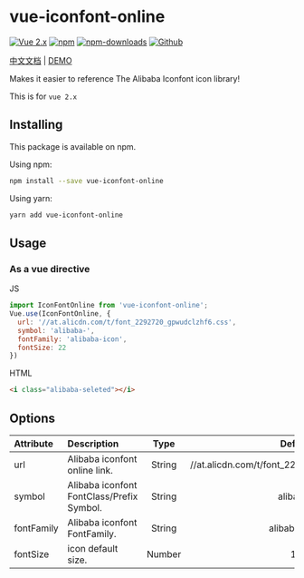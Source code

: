 # vue-iconfont-online

[![Vue 2.x](https://img.shields.io/badge/Vue-2.x-brightgreen.svg)](https://vuejs.org/v2/guide/)
[![npm](https://img.shields.io/npm/v/vue-iconfont-online.svg)](https://www.npmjs.com/package/vue-iconfont-online)
[![npm-downloads](https://img.shields.io/npm/dm/vue-iconfont-online.svg)](https://www.npmjs.com/package/vue-iconfont-online)
[![Github](https://img.shields.io/github/stars/ShnHz/vue-iconfont-online.svg?style=social&label=Star&maxAge=2592000)](https://github.com/ShnHz/vue-iconfont-online)

[中文文档](./README.zh-CN.md) | [DEMO](https://www.sanghangning.cn/blog/vue/vueIconFontOnline.html)

Makes it easier to reference The Alibaba Iconfont icon library!

This is for `vue 2.x`

## Installing

This package is available on npm.

Using npm:
```bash
npm install --save vue-iconfont-online
```

Using yarn:
```bash
yarn add vue-iconfont-online
```

## Usage

### As a vue directive
JS
```js
import IconFontOnline from 'vue-iconfont-online';
Vue.use(IconFontOnline, {
  url: '//at.alicdn.com/t/font_2292720_gpwudclzhf6.css',
  symbol: 'alibaba-',
  fontFamily: 'alibaba-icon',
  fontSize: 22
})
```

HTML
```html
<i class="alibaba-seleted"></i>
```

## Options

|  Attribute  | Description | Type | Default |
|  :----  | :---- | :----: | :----: |
| url  | Alibaba iconfont online link. | String | //at.alicdn.com/t/font_2292720_gpwudclzhf6.css |
| symbol  | Alibaba iconfont FontClass/Prefix Symbol. | String | alibaba- |
| fontFamily  | Alibaba iconfont FontFamily. | String | alibaba-icon |
| fontSize  | icon default size. | Number | 16 |